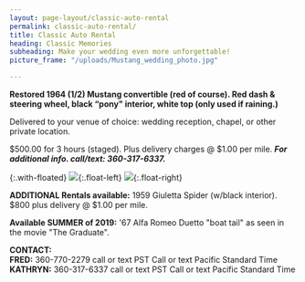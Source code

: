 ```yaml
---
layout: page-layout/classic-auto-rental
permalink: classic-auto-rental/
title: Classic Auto Rental
heading: Classic Memories
subheading: Make your wedding even more unforgettable!
picture_frame: "/uploads/Mustang_wedding_photo.jpg"

---
```

**Restored 1964 (1/2) Mustang convertible (red of course). Red dash & steering wheel, black “pony" interior, white top (only used if raining.)**

Delivered to your venue of choice: wedding reception, chapel, or other private location.

$500.00 for 3 hours (staged). Plus delivery charges @ $1.00 per mile. **_For additional info. call/text: 360-317-6337._**

{:.with-floated}
![]({{site.baseurl}}/uploads/Mustang-photo-interior.jpg){:.float-left}
![]({{site.baseurl}}/uploads/classic-rental-duetto.jpg){:.float-right}

**ADDITIONAL Rentals available:** 1959 Giuletta Spider (w/black interior). $800 plus delivery @ $1.00 per mile.

**Available SUMMER of 2019:** '67 Alfa Romeo Duetto "boat tail" as seen in the movie "The Graduate".

**CONTACT:**  
**FRED:** 360-770-2279 call or text PST Call or text Pacific Standard Time  
**KATHRYN:** 360-317-6337 call or text PST Call or text Pacific Standard Time